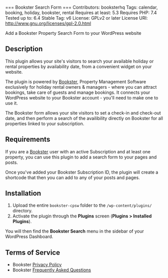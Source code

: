=== Bookster Search Form ===
Contributors: booksterhq
Tags: calendar, booking, holiday, bookster, rental
Requires at least: 5.3
Requires PHP: 7.4
Tested up to: 6.4
Stable Tag: v6
License: GPLv2 or later
License URI: http://www.gnu.org/licenses/gpl-2.0.html

Add a Bookster Property Search Form to your WordPress website

## Description

This plugin allows your site's visitors to search your available holiday or rental properties by availability date, from a convenient widget on your website.

The plugin is powered by [Bookster](https://www.booksterhq.com/), Property Management Software
exclusively for holiday rental owners & managers - where you can attract bookings, take care of guests and manage bookings. It connects your WordPress website to your Bookster account - you'll need to make one to use it. 

The Bookster form allows your site visitors to set a check-in and check-out date, and then perform a search of the availibility directly on Bookster for all properties linked to your subscription.

## Requirements

If you are a [Bookster](https://www.booksterhq.com/) user with an active Subscription and at least one property, you can use this plugin to add a search form to your pages and posts.

Once you've added your Bookster Subscription ID, the plugin will create a shortcode that then you can add to any of your posts and pages.


## Installation

1. Upload the entire `bookster-cpsw` folder to the `/wp-content/plugins/` directory.
2. Activate the plugin through the **Plugins** screen (**Plugins > Installed Plugins**).

You will then find the **Bookster Search** menu in the sidebar of your WordPress Dashboard.

## Terms of Service

- Bookster [Privacy Policy](https://www.booksterhq.com/privacy)
- Bookster [Frequently Asked Questions](https://www.booksterhq.com/faqs)